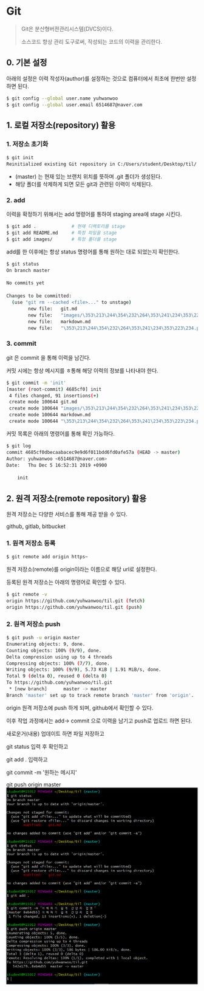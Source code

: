 # Git

> Git은 분산형버젼관리시스템(DVCS)이다.
>
> 소스코드 향상 관리 도구로써, 작성되는 코드의 이력을 관리한다.




## 0. 기본 설정

아래의 설정은 이력 작성자(author)를 설정하는 것으로 컴퓨터에서 최초에 한번만 설정하면 된다.

```bash
$ git config --global user.name yuhwanwoo
$ git config --global user.email 6514687@naver.com
```



## 1. 로컬 저장소(repository) 활용

### 1. 저장소 초기화

```bash
$ git init
Reinitialized existing Git repository in C:/Users/student/Desktop/til/.git/
```

* (master) 는 현재 있는 브랜치 위치를 뜻하며 .git 폴더가 생성된다.
* 해당 폴더를 삭제하게 되면 모든 git과 관련된 이력이 삭제된다.

### 2. add

이력을 확정하기 위해서는 add 명령어를 통하여 staging area에 stage 시킨다.

```bash
$ git add .				# 현재 디렉토리를 stage
$ git add README.md		# 특정 파일을 stage
$ git add images/		# 특정 폴더를 stage
```

add를 한 이후에는 항상 status 명령어를 통해 원하는 대로 되었는지 확인한다.

```bash
$ git status
On branch master

No commits yet

Changes to be committed:
  (use "git rm --cached <file>..." to unstage)
        new file:   git.md
        new file:   "images/\353\213\244\354\232\264\353\241\234\353\223\234.png"
        new file:   markdown.md
        new file:   "\353\213\244\354\232\264\353\241\234\353\223\234.png"


```

### 3. commit

git 은 commit 을 통해 이력을 남긴다.

커밋 시에는 항상 메시지를 ㅎ통해 해당 이력의 정보를 나타내야 한다.

```bash
$ git commit -m 'init'
[master (root-commit) 4685cf0] init
 4 files changed, 91 insertions(+)
 create mode 100644 git.md
 create mode 100644 "images/\353\213\244\354\232\264\353\241\234\353\223\234.png"
 create mode 100644 markdown.md
 create mode 100644 "\353\213\244\354\232\264\353\241\234\353\223\234.png"

```

커밋 목록은 아래의 명령어를 통해 확인 가능하다.

```bash
$ git log
commit 4685cf0dbecaabacec9e9d6f011bdd6fd0afe57a (HEAD -> master)
Author: yuhwanwoo <6514687@naver.com>
Date:   Thu Dec 5 16:52:31 2019 +0900

    init

```

## 2. 원격 저장소(remote repository) 활용

원격 저장소는 다양한 서비스를 통해 제공 받을 수 있다.

github, gitlab, bitbucket

### 1. 원격 저장소 등록

```bash
$ git remote add origin https~
```

원격 저장소(remote)를 origin이라는 이름으로 해당 url로 설정한다.

등록된 원격 저장소는 아래의 명령어로 확인할 수 있다.

```bash
$ git remote -v
origin https://github.com/yuhwanwoo/til.git (fetch)
origin https://github.com/yuhwanwoo/til.git (push)

```

### 2. 원격 저장소 push

```bash
$ git push -u origin master
Enumerating objects: 9, done.
Counting objects: 100% (9/9), done.
Delta compression using up to 4 threads
Compressing objects: 100% (7/7), done.
Writing objects: 100% (9/9), 5.73 KiB | 1.91 MiB/s, done.
Total 9 (delta 0), reused 0 (delta 0)
To https://github.com/yuhwanwoo/til.git
 * [new branch]      master -> master
Branch 'master' set up to track remote branch 'master' from 'origin'.

```

origin 원격 저장소에 push 하게 되며, github에서 확인할 수 있다.

이후 작업 과정에서는 add-> commit 으로 이력을 남기고 push로 업로드 하면 된다.



새로운거(내용) 업데이트 하면  파일 저장하고

git status 입력 후 확인하고 

git add .  입력하고

git commit -m '원하는 메시지'

git push origin master![gitpic](images/gitpic.PNG)